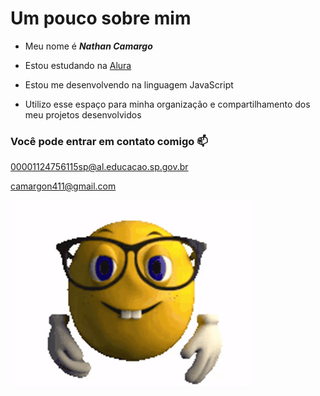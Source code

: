 
# Um pouco sobre mim

* Meu nome é ***Nathan Camargo***

* Estou estudando na [Alura](https://cursos.alura.com.br/dashboard)

* Estou me desenvolvendo na linguagem JavaScript

* Utilizo esse espaço para minha organização e compartilhamento dos meu projetos desenvolvidos

### Você pode entrar em contato comigo 📫


00001124756115sp@al.educacao.sp.gov.br

camargon411@gmail.com


<img src="https://github.com/ABNATHANEM1D/ABNATHANEM1D/blob/main/ez.gif" width="385px" align="center">

